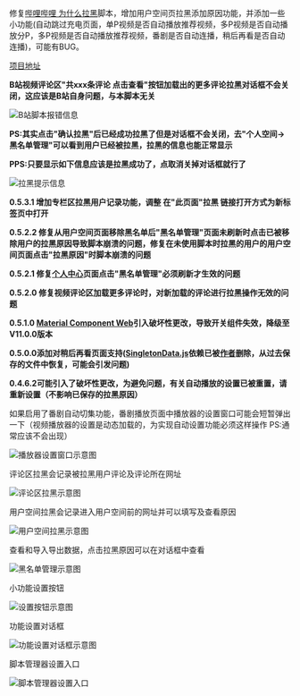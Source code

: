 修复[哔哩哔哩 为什么拉黑](https://greasyfork.org/zh-CN/scripts/31615-bilibili-why-blocked)脚本，增加用户空间页拉黑添加原因功能，并添加一些小功能(自动跳过充电页面，单P视频是否自动播放推荐视频，多P视频是否自动播放分P，多P视频是否自动播放推荐视频，番剧是否自动连播，稍后再看是否自动连播)，可能有BUG。

[项目地址](https://github.com/MrSTOP/BilibiliSmallTools)

**B站视频评论区"共xxx条评论 点击查看"按钮加载出的更多评论拉黑对话框不会关闭，这应该是B站自身问题，与本脚本无关**

![B站脚本报错信息](./VideoBlockError.jpg)

**PS:其实点击"确认拉黑"后已经成功拉黑了但是对话框不会关闭，去"个人空间->黑名单管理"可以看到用户已经被拉黑，拉黑的信息也能正常显示**

**PPS:只要显示如下信息应该是拉黑成功了，点取消关掉对话框就行了**

![拉黑提示信息](./VideoBlockInfo.jpg)

**0.5.3.1 增加专栏区拉黑用户记录功能，调整  在"此页面"拉黑  链接打开方式为新标签页中打开**

**0.5.2.2 修复从用户空间页面移除黑名单后"黑名单管理"页面未刷新时点击已被移除用户的拉黑原因导致脚本崩溃的问题，修复在未使用脚本时拉黑的用户的用户空间页面点击"拉黑原因"时脚本崩溃的问题**

**0.5.2.1 修复[个人中心](https://account.bilibili.com/account/home)页面点击"黑名单管理"必须刷新才生效的问题**

**0.5.2.0 修复视频评论区加载更多评论时，对新加载的评论进行拉黑操作无效的问题**

**0.5.1.0 [Material Component Web](https://github.com/material-components/material-components-web)引入破坏性更改，导致开关组件失效，降级至V11.0.0版本**

**0.5.0.0添加对稍后再看页面支持([SingletonData.js](https://greasyfork.org/scripts/31539-singletondata/code/SingletonData.js)依赖已被[作者](https://github.com/cologler/)删除，从过去保存的文件中恢复，可能会引发问题)**

**0.4.6.2可能引入了破坏性更改，为避免问题，有关自动播放的设置已被重置，请重新设置（不影响已保存的拉黑原因）**

如果启用了番剧自动切集功能，番剧播放页面中播放器的设置窗口可能会短暂弹出一下（视频播放器的设置是动态加载的，为实现自动设置功能必须这样操作 PS:通常应该不会出现）

![播放器设置窗口示意图](./VideoSetting.jpg)

评论区拉黑会记录被拉黑用户评论及评论所在网址

![评论区拉黑示意图](./CommentBlock.png)


用户空间拉黑会记录进入用户空间前的网址并可以填写及查看原因

![用户空间拉黑示意图](./SpaceBlock.jpg)


查看和导入导出数据，点击拉黑原因可以在对话框中查看

![黑名单管理示意图](./BlockManage.jpg)

小功能设置按钮

![设置按钮示意图](./SettingDialogButton.jpg)

功能设置对话框

![功能设置对话框示意图](./SettingDialog.jpg)

脚本管理器设置入口

![脚本管理器设置入口](./ScriptManagerSettingEntrance.jpg)
